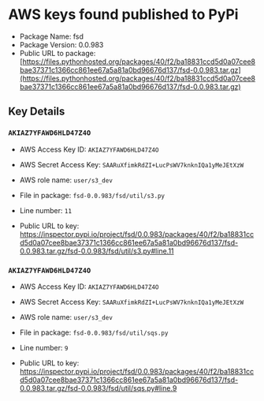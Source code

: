 # AWS keys found published to PyPi

* Package Name: fsd
* Package Version: 0.0.983
* Public URL to package: [https://files.pythonhosted.org/packages/40/f2/ba18831ccd5d0a07cee8bae37371c1366cc861ee67a5a81a0bd96676d137/fsd-0.0.983.tar.gz](https://files.pythonhosted.org/packages/40/f2/ba18831ccd5d0a07cee8bae37371c1366cc861ee67a5a81a0bd96676d137/fsd-0.0.983.tar.gz)

## Key Details

### `AKIAZ7YFAWD6HLD47Z4O`

* AWS Access Key ID: `AKIAZ7YFAWD6HLD47Z4O`
* AWS Secret Access Key: `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` 
* AWS role name: `user/s3_dev`
* File in package: `fsd-0.0.983/fsd/util/s3.py`
* Line number: `11`

* Public URL to key: https://inspector.pypi.io/project/fsd/0.0.983/packages/40/f2/ba18831ccd5d0a07cee8bae37371c1366cc861ee67a5a81a0bd96676d137/fsd-0.0.983.tar.gz/fsd-0.0.983/fsd/util/s3.py#line.11



### `AKIAZ7YFAWD6HLD47Z4O`

* AWS Access Key ID: `AKIAZ7YFAWD6HLD47Z4O`
* AWS Secret Access Key: `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` 
* AWS role name: `user/s3_dev`
* File in package: `fsd-0.0.983/fsd/util/sqs.py`
* Line number: `9`

* Public URL to key: https://inspector.pypi.io/project/fsd/0.0.983/packages/40/f2/ba18831ccd5d0a07cee8bae37371c1366cc861ee67a5a81a0bd96676d137/fsd-0.0.983.tar.gz/fsd-0.0.983/fsd/util/sqs.py#line.9


